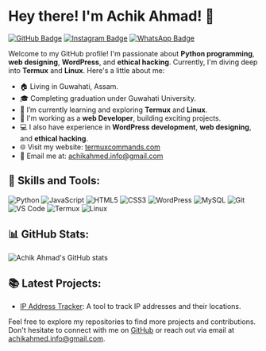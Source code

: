 # Hey there! I'm Achik Ahmad! 👋

[![GitHub Badge](https://img.shields.io/badge/-Achik_Ahmad-black?style=for-the-badge&logo=github&logoColor=white&link=https://github.com/Achik-Ahmed)](https://github.com/Achik-Ahmed)
[![Instagram Badge](https://img.shields.io/badge/-Instagram-blue?style=for-the-badge&logo=instagram&logoColor=white&link=https://www.instagram.com/lil_zanny20?igsh=N2ltdHoxdGlta2Mz)](https://www.instagram.com/lil_zanny20?igsh=N2ltdHoxdGlta2Mz)
[![WhatsApp Badge](https://img.shields.io/badge/-whatsapp-green?style=for-the-badge&logo=whatsapp&logoColor=white&link=https://chat.whatsapp.com/CntxW2PbjwT6meNgv7xoLh)](https://chat.whatsapp.com/CntxW2PbjwT6meNgv7xoLh)

Welcome to my GitHub profile! I'm passionate about **Python programming**, **web designing**, **WordPress**, and **ethical hacking**. Currently, I'm diving deep into **Termux** and **Linux**. Here's a little about me:

- 🏠 Living in Guwahati, Assam.
- 🎓 Completing graduation under Guwahati University.
- 🌱 I’m currently learning and exploring **Termux** and **Linux**.
- 💼 I'm working as a **web Developer**, building exciting projects.
- 💻 I also have experience in **WordPress development**, **web designing**, and **ethical hacking**.
- 🌐 Visit my website: [termuxcommands.com](https://www.termuxcommands.com)
- 📧 Email me at: [achikahmed.info@gmail.com](mailto:achikahmed.info@gmail.com)

## 🚀 Skills and Tools:
<div align="left">
  
![Python](https://img.shields.io/badge/-Python-blue?style=for-the-badge&logo=python&logoColor=white&labelColor=306998)
![JavaScript](https://img.shields.io/badge/-JavaScript-yellow?style=for-the-badge&logo=javascript&logoColor=white&labelColor=f7df1e)
![HTML5](https://img.shields.io/badge/-HTML5-orange?style=for-the-badge&logo=html5&logoColor=white&labelColor=e34c26)
![CSS3](https://img.shields.io/badge/-CSS3-blue?style=for-the-badge&logo=css3&logoColor=white&labelColor=1572b6)
![WordPress](https://img.shields.io/badge/-WordPress-blue?style=for-the-badge&logo=wordpress&logoColor=white&labelColor=21759b&logoWidth=40&logoHeight=40)
![MySQL](https://img.shields.io/badge/-MySQL-blue?style=for-the-badge&logo=mysql&logoColor=white&labelColor=4479a1)
![Git](https://img.shields.io/badge/-Git-black?style=for-the-badge&logo=git&logoColor=white&labelColor=f05032)
![VS Code](https://img.shields.io/badge/-VS_Code-blue?style=for-the-badge&logo=visual-studio-code&logoColor=white&labelColor=007acc)
![Termux](https://img.shields.io/badge/-Termux-green?style=for-the-badge&logo=gnu-bash&logoColor=white&labelColor=black)
![Linux](https://img.shields.io/badge/-Linux-yellow?style=for-the-badge&logo=linux&logoColor=white&labelColor=black)

</div>

## 📊 GitHub Stats:
![Achik Ahmad's GitHub stats](https://github-readme-stats.vercel.app/api?username=Achik-Ahmed&show_icons=true&theme=radical)

## 📚 Latest Projects:
- [IP Address Tracker](https://github.com/Achik-Ahmed/ip-Address-Tracker): A tool to track IP addresses and their locations.

Feel free to explore my repositories to find more projects and contributions. Don't hesitate to connect with me on [GitHub](https://github.com/Achik-Ahmed) or reach out via email at achikahmed.info@gmail.com.
